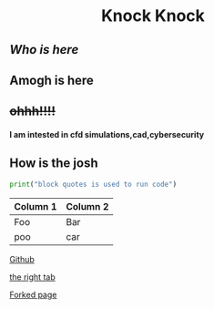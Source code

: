 <h1 align="Center">Knock Knock</h1>

## _Who is here_

## Amogh is here

## ~~ohhh!!!!~~

#### I am intested in cfd simulations,cad,cybersecurity

## __How is the josh__

```python
print("block quotes is used to run code")
```

|Column 1 | Column 2 |
|-------- | ---------|
|   Foo   |    Bar   |
|   poo   |    car   |

[Github](https://github.com)

[the right tab](https://www.youtube.com/watch?v=dQw4w9WgXcQ)

[Forked page](https://github.com/hackerspace-PESU/Markdown101)


